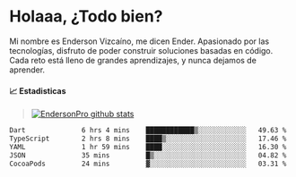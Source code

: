 
# Holaaa, ¿Todo bien?

Mi nombre es Enderson Vizcaíno, me dicen Ender. Apasionado por las tecnologías, disfruto de poder construir soluciones basadas en código. Cada reto está lleno de grandes aprendizajes, y nunca dejamos de aprender. 

#### :chart_with_upwards_trend: Estadisticas
> [![EndersonPro github stats](https://github-readme-stats.vercel.app/api?username=endersonpro&theme=vue-dark&show_icons=true)](https://github.com/anuraghazra/github-readme-stats) 


<!--START_SECTION:waka-->

```txt
Dart              6 hrs 4 mins    ████████████▒░░░░░░░░░░░░   49.63 %
TypeScript        2 hrs 8 mins    ████▒░░░░░░░░░░░░░░░░░░░░   17.46 %
YAML              1 hr 59 mins    ████░░░░░░░░░░░░░░░░░░░░░   16.30 %
JSON              35 mins         █▒░░░░░░░░░░░░░░░░░░░░░░░   04.82 %
CocoaPods         24 mins         ▓░░░░░░░░░░░░░░░░░░░░░░░░   03.31 %
```

<!--END_SECTION:waka-->

[website]: https://endersonpro.github.io/portfolio/
[twitter]: https://twitter.com/endersonj_
[youtube]: https://youtube.com/ByEnderson
[instagram]: https://instagram.com/endersonvizc
[linkedin]: https://www.linkedin.com/in/enderson-vizcaino-2aa927175/

